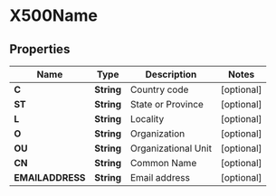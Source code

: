 
# X500Name

## Properties
Name | Type | Description | Notes
------------ | ------------- | ------------- | -------------
**C** | **String** | Country code |  [optional]
**ST** | **String** | State or Province |  [optional]
**L** | **String** | Locality |  [optional]
**O** | **String** | Organization |  [optional]
**OU** | **String** | Organizational Unit |  [optional]
**CN** | **String** | Common Name |  [optional]
**EMAILADDRESS** | **String** | Email address |  [optional]



